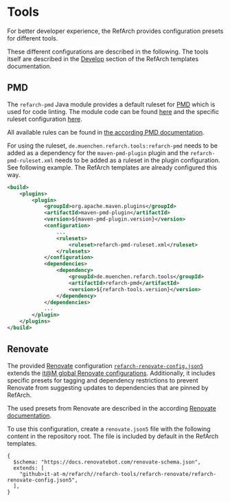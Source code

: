 # Tools

For better developer experience, the RefArch provides configuration presets for different tools.

These different configurations are described in the following.
The tools itself are described in the [Develop](https://refarch-templates.oss.muenchen.de/develop.html) section of the RefArch templates documentation.

## PMD

The `refarch-pmd` Java module provides a default ruleset for [PMD](https://pmd.github.io/) which is used for code linting.
The module code can be found [here](https://github.com/it-at-m/refarch/tree/main/refarch-tools/refarch-java-tools/refarch-pmd) and the specific ruleset configuration [here](https://github.com/it-at-m/refarch/blob/main/refarch-tools/refarch-java-tools/refarch-pmd/src/main/resources/refarch-pmd-ruleset.xml).

All available rules can be found in [the according PMD documentation](https://docs.pmd-code.org/latest/pmd_rules_java.html).

For using the ruleset, `de.muenchen.refarch.tools:refarch-pmd` needs to be added as a dependency for the `maven-pmd-plugin` plugin and the `refarch-pmd-ruleset.xml` needs to be added as a ruleset in the plugin configuration.
See following example. The RefArch templates are already configured this way.

```xml
<build>
    <plugins>
        <plugin>
            <groupId>org.apache.maven.plugins</groupId>
            <artifactId>maven-pmd-plugin</artifactId>
            <version>${maven-pmd-plugin.version}</version>
            <configuration>
                ...
                <rulesets>
                    <ruleset>refarch-pmd-ruleset.xml</ruleset>
                </rulesets>
            </configuration>
            <dependencies>
                <dependency>
                    <groupId>de.muenchen.refarch.tools</groupId>
                    <artifactId>refarch-pmd</artifactId>
                    <version>${refarch-tools.version}</version>
                </dependency>
            </dependencies>
            ...
        </plugin>
    </plugins>
</build>
```

## Renovate

The provided [Renovate](https://renovatebot.com) configuration [`refarch-renovate-config.json5`](https://github.com/it-at-m/refarch/blob/main/refarch-tools/refarch-renovate/refarch-renovate-config.json5) extends the [it@M global Renovate configurations](https://github.com/it-at-m/.github/tree/main/renovate-configs).
Additionally, it includes specific presets for tagging and dependency restrictions to prevent Renovate from suggesting updates to dependencies that are pinned by RefArch.

The used presets from Renovate are described in the according [Renovate documentation](https://docs.renovatebot.com/presets-default/).

To use this configuration, create a `renovate.json5` file with the following content in the repository root.
The file is included by default in the RefArch templates.

```json5
{
  $schema: "https://docs.renovatebot.com/renovate-schema.json",
  extends: [
    "github>it-at-m/refarch//refarch-tools/refarch-renovate/refarch-renovate-config.json5",
  ],
}
```
